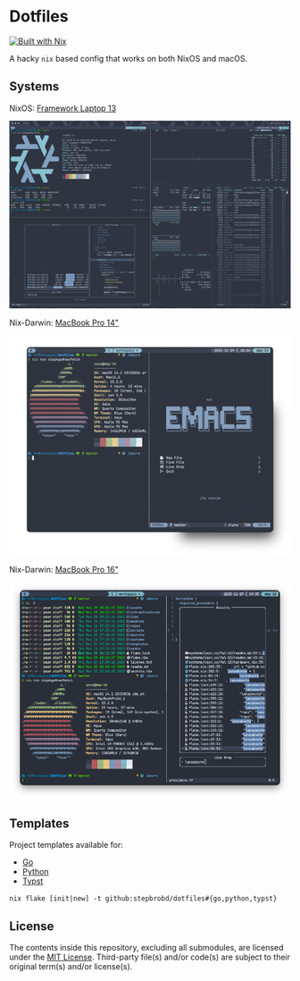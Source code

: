 # Dotfiles

[![Built with Nix](https://builtwithnix.org/badge.svg)](https://builtwithnix.org)

A hacky `nix` based config that works on both NixOS and macOS.

## Systems

NixOS: [Framework Laptop 13](/systems/ysun.co/fwl-13)

![Screenshot](/assets/fwl-13.png)

Nix-Darwin: [MacBook Pro 14"](/systems/ysun.co/mbp-14)

![Screenshot](/assets/mbp-14.png)

Nix-Darwin: [MacBook Pro 16"](/systems/ysun.co/mbp-16)

![Screenshot](/assets/mbp-16.png)

## Templates

Project templates available for:

- [Go](/templates/go)
- [Python](/templates/python)
- [Typst](/templates/typst)

```shell
nix flake [init|new] -t github:stepbrobd/dotfiles#{go,python,typst}
```

## License

The contents inside this repository, excluding all submodules, are licensed under the [MIT License](license.txt).
Third-party file(s) and/or code(s) are subject to their original term(s) and/or license(s).
